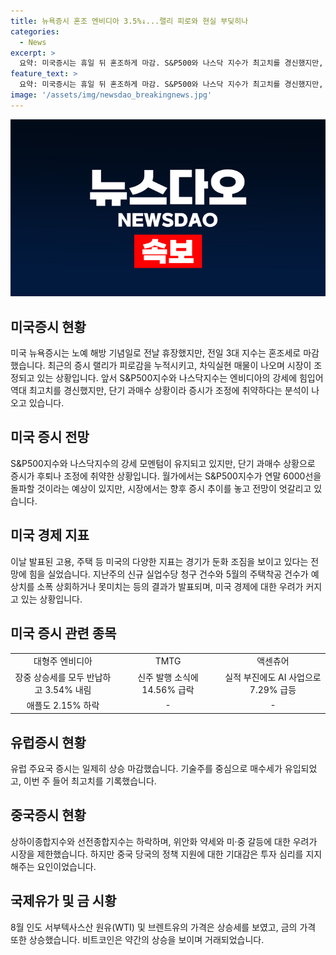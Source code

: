 ```yaml
---
title: 뉴욕증시 혼조 엔비디아 3.5%↓...랠리 피로와 현실 부딪히나
categories:
  - News
excerpt: >
  요약: 미국증시는 휴일 뒤 혼조하게 마감. S&P500와 나스닥 지수가 최고치를 경신했지만, 피로감과 차익실현으로 조정 가능성 제기. 미 경기 둔화 전망과 인플레이션 우려에 주가 변동. 유럽 증시는 상승, 중국 증시는 우악. 금값 상승, 비트코인은 안정세.
feature_text: >
  요약: 미국증시는 휴일 뒤 혼조하게 마감. S&P500와 나스닥 지수가 최고치를 경신했지만, 피로감과 차익실현으로 조정 가능성 제기. 미 경기 둔화 전망과 인플레이션 우려에 주가 변동. 유럽 증시는 상승, 중국 증시는 우악. 금값 상승, 비트코인은 안정세.
image: '/assets/img/newsdao_breakingnews.jpg'
---
```


<p><img src="/assets/img/newsdao_breakingnews.jpg" alt="firstkoreanews 속보" /></p>

<h2 data-ke-size="size26">미국증시 현황</h2>

<p data-ke-size="size16">미국 뉴욕증시는 노예 해방 기념일로 전날 휴장했지만, 전일 3대 지수는 혼조세로 마감했습니다. 최근의 증시 랠리가 피로감을 누적시키고, 차익실현 매물이 나오며 시장이 조정되고 있는 상황입니다. 앞서 S&P500지수와 나스닥지수는 엔비디아의 강세에 힘입어 역대 최고치를 경신했지만, 단기 과매수 상황이라 증시가 조정에 취약하다는 분석이 나오고 있습니다.</p>

<h2 data-ke-size="size26">미국 증시 전망</h2>

<p data-ke-size="size16">S&P500지수와 나스닥지수의 강세 모멘텀이 유지되고 있지만, 단기 과매수 상황으로 증시가 후퇴나 조정에 취약한 상황입니다. 월가에서는 S&P500지수가 연말 6000선을 돌파할 것이라는 예상이 있지만, 시장에서는 향후 증시 추이를 놓고 전망이 엇갈리고 있습니다.</p>

<h2 data-ke-size="size26">미국 경제 지표</h2>

<p data-ke-size="size16">이날 발표된 고용, 주택 등 미국의 다양한 지표는 경기가 둔화 조짐을 보이고 있다는 전망에 힘을 실었습니다. 지난주의 신규 실업수당 청구 건수와 5월의 주택착공 건수가 예상치를 소폭 상회하거나 못미치는 등의 결과가 발표되며, 미국 경제에 대한 우려가 커지고 있는 상황입니다.</p>

<h2 data-ke-size="size26">미국 증시 관련 종목</h2>

<table>
   <colgroup>
   <col style="width:33%">
   <col style="width:33%">
   <col style="width:33%">
   </colgroup>
   <tbody>
      <tr>
         <td style="text-align: center; height: 17px;">대형주 엔비디아</td>
         <td style="text-align: center; height: 17px;">TMTG</td>
         <td style="text-align: center; height: 17px;">액센츄어</td>
      </tr>
      <tr>
         <td style="text-align: center; height: 17px;">장중 상승세를 모두 반납하고 3.54% 내림</td>
         <td style="text-align: center; height: 17px;">신주 발행 소식에 14.56% 급락</td>
         <td style="text-align: center; height: 17px;">실적 부진에도 AI 사업으로 7.29% 급등</td>
      </tr>
      <tr>
         <td style="text-align: center; height: 17px;">애플도 2.15% 하락</td>
         <td style="text-align: center; height: 17px;">-</td>
         <td style="text-align: center; height: 17px;">-</td>
      </tr>
   </tbody>
</table>

<h2 data-ke-size="size26">유럽증시 현황</h2>

<p data-ke-size="size16">유럽 주요국 증시는 일제히 상승 마감했습니다. 기술주를 중심으로 매수세가 유입되었고, 이번 주 들어 최고치를 기록했습니다.</p>

<h2 data-ke-size="size26">중국증시 현황</h2>

<p data-ke-size="size16">상하이종합지수와 선전종합지수는 하락하며, 위안화 약세와 미·중 갈등에 대한 우려가 시장을 제한했습니다. 하지만 중국 당국의 정책 지원에 대한 기대감은 투자 심리를 지지해주는 요인이었습니다.</p>

<h2 data-ke-size="size26">국제유가 및 금 시황</h2>

<p data-ke-size="size16">8월 인도 서부텍사스산 원유(WTI) 및 브렌트유의 가격은 상승세를 보였고, 금의 가격 또한 상승했습니다. 비트코인은 약간의 상승을 보이며 거래되었습니다.</p>

